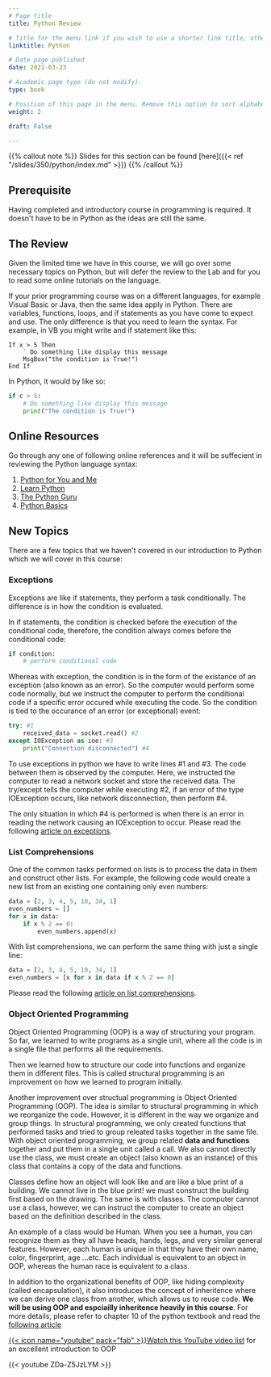 ```yaml
---
# Page title
title: Python Review

# Title for the menu link if you wish to use a shorter link title, otherwise remove this option.
linktitle: Python

# Date page published
date: 2021-03-23

# Academic page type (do not modify).
type: book

# Position of this page in the menu. Remove this option to sort alphabetically.
weight: 2

draft: False

---
```


{{% callout note %}}
Slides for this section can be found [here]({{< ref "/slides/350/python/index.md" >}})
{{% /callout %}}

## Prerequisite

Having completed and introductory course in programming is required. It doesn't have to be in Python as the ideas are still the same.

## The Review

Given the limited time we have in this course, we will go over some necessary topics on Python, but will defer the review to the Lab and for you to read some online tutorials on the language.

If your prior programming course was on a different languages, for example Visual Basic or Java, then the same idea apply in Python. There are variables, functions, loops, and if statements as you have come to expect and use. The only difference is that you need to learn the syntax. For example, in VB you might write and if statement like this:
```
If x > 5 Then
    ` Do something like display this message
    MsgBox("the condition is True!")
End If
```

In Python, it would by like so:
```python
if c > 5:
    # Do something like display this message
    print("The condition is True!")
```

## Online Resources

Go through any one of following online references and it will be suffecient in reviewing the Python language syntax:

1. [Python for You and Me](https://pymbook.readthedocs.io/en/latest/)
2. [Learn Python](https://www.learnpython.org/)
3. [The Python Guru](https://thepythonguru.com/)
4. [Python Basics](https://pythonbasics.org/)

## New Topics

There are a few topics that we haven't covered in our introduction to Python which we will cover in this course:

### Exceptions

Exceptions are like if statements, they perform a task conditionally. The difference is in how the condition is evaluated.

In if statements, the condition is checked before the execution of the conditional code, therefore, the condition always comes before the conditional code:
```python
if condition:
    # perform conditional code
```
Whereas with exception, the condition is in the form of the existance of an exception (also known as an error). So the computer would perform some code normally, but we instruct the computer to perform the conditional code if a specific error occured while executing the code. So the condition is tied to the occurance of an error (or exceptional) event:
```python
try: #1
    received_data = socket.read() #2
except IOException as ioe: #3
    print("Connection disconnected") #4
```

To use exceptions in python we have to write lines #1 and #3. The code between them is observed by the computer. Here, we instructed the computer to read a network socket and store the received data. The try/except tells the computer while executing #2, if an error of the type IOException occurs, like network disconnection, then perform #4.

The only situation in which #4 is performed is when there is an error in reading the network causing an IOException to occur. Please read the following [article on exceptions](https://pythonbasics.org/try-except/).

### List Comprehensions

One of the common tasks performed on lists is to process the data in them and construct other lists. For example, the following code would create a new list from an existing one containing only even numbers:

```python
data = [2, 3, 4, 5, 10, 34, 1]
even_numbers = []
for x in data:
    if x % 2 == 0:
        even_numbers.append(x)
```

With list comprehensions, we can perform the same thing with just a single line:

```python
data = [2, 3, 4, 5, 10, 34, 1]
even_numbers = [x for x in data if x % 2 == 0]
```

Please read the following [article on list comprehensions](https://www.pythonforbeginners.com/basics/list-comprehensions-in-python).

### Object Oriented Programming

Object Oriented Programming (OOP) is a way of structuring your program. So far, we learned to write programs as a single unit, where all the code is in a single file that performs all the requirements.

Then we learned how to structure our code into functions and organize them in different files. This is called structural programming is an improvement on how we learned to program initially.

Another improvement over structual programming is Object Oriented Programming (OOP). The idea is similar to structural programming in which we reorganize the code. However, it is different in the way we organize and group things. In structural programming, we only created functions that performed tasks and tried to group releated tasks together in the same file. With object oriented programming, we group related **data and functions** together and put them in a single unit called a call. We also cannot directly use the class, we must create an object (also known as an instance) of this class that contains a copy of the data and functions.

Classes define how an object will look like and are like a blue print of a building. We cannot live in the blue print! we must construct the building first based on the drawing. The same is with classes. The computer cannot use a class, however, we can instruct the computer to create an object based on the definition described in the class.

An example of a class would be Human. When you see a human, you can recognize them as they all have heads, hands, legs, and very similar general features. However, each human is unique in that they have their own name, color, fingerprint, age ...etc. Each individual is equivalent to an object in OOP, whereas the human race is equivalent to a class.

In addition to the organizational benefits of OOP, like hiding complexity (called encapsulation), it also introduces the concept of inheritence where we can derive one class from another, which allows us to reuse code. **We will be using OOP and espciailly inheritence heavily in this course**. For more details, please refer to chapter 10 of the python textbook and read the [following article](https://realpython.com/python3-object-oriented-programming/)

[{{< icon name="youtube" pack="fab" >}}Watch this YouTube video list](https://www.youtube.com/playlist?list=PL-osiE80TeTsqhIuOqKhwlXsIBIdSeYtc) for an excellent introduction to OOP


{{< youtube ZDa-Z5JzLYM >}}
